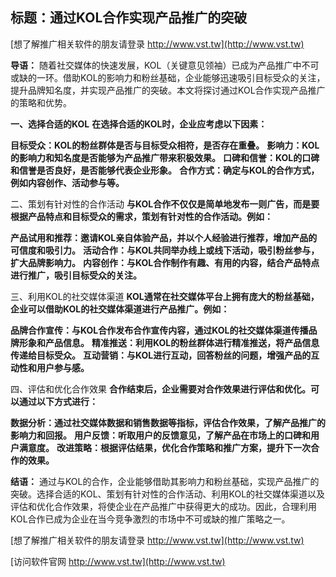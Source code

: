 ## **标题：通过KOL合作实现产品推广的突破**

[想了解推广相关软件的朋友请登录 http://www.vst.tw](http://www.vst.tw)

**导语：**
随着社交媒体的快速发展，KOL（关键意见领袖）已成为产品推广中不可或缺的一环。借助KOL的影响力和粉丝基础，企业能够迅速吸引目标受众的关注，提升品牌知名度，并实现产品推广的突破。本文将探讨通过KOL合作实现产品推广的策略和优势。

**一、选择合适的KOL**
**在选择合适的KOL时，企业应考虑以下因素：**

**目标受众：KOL的粉丝群体是否与目标受众相符，是否存在重叠。**
**影响力：KOL的影响力和知名度是否能够为产品推广带来积极效果。**
**口碑和信誉：KOL的口碑和信誉是否良好，是否能够代表企业形象。**
**合作方式：确定与KOL的合作方式，例如内容创作、活动参与等。**

二、策划有针对性的合作活动
**与KOL合作不仅仅是简单地发布一则广告，而是要根据产品特点和目标受众的需求，策划有针对性的合作活动。例如：**

**产品试用和推荐：邀请KOL亲自体验产品，并以个人经验进行推荐，增加产品的可信度和吸引力。**
**活动合作：与KOL共同举办线上或线下活动，吸引粉丝参与，扩大品牌影响力。**
**内容创作：与KOL合作制作有趣、有用的内容，结合产品特点进行推广，吸引目标受众的关注。**

三、利用KOL的社交媒体渠道
**KOL通常在社交媒体平台上拥有庞大的粉丝基础，企业可以借助KOL的社交媒体渠道进行产品推广。例如：**

**品牌合作宣传：与KOL合作发布合作宣传内容，通过KOL的社交媒体渠道传播品牌形象和产品信息。**
**精准推送：利用KOL的粉丝群体进行精准推送，将产品信息传递给目标受众。**
**互动营销：与KOL进行互动，回答粉丝的问题，增强产品的互动性和用户参与感。**

四、评估和优化合作效果
**合作结束后，企业需要对合作效果进行评估和优化。可以通过以下方式进行：**

**数据分析：通过社交媒体数据和销售数据等指标，评估合作效果，了解产品推广的影响力和回报。**
**用户反馈：听取用户的反馈意见，了解产品在市场上的口碑和用户满意度。**
**改进策略：根据评估结果，优化合作策略和推广方案，提升下一次合作的效果。**

**结语：**
通过与KOL的合作，企业能够借助其影响力和粉丝基础，实现产品推广的突破。选择合适的KOL、策划有针对性的合作活动、利用KOL的社交媒体渠道以及评估和优化合作效果，将使企业在产品推广中获得更大的成功。因此，合理利用KOL合作已成为企业在当今竞争激烈的市场中不可或缺的推广策略之一。

[想了解推广相关软件的朋友请登录 http://www.vst.tw](http://www.vst.tw)


[访问软件官网 http://www.vst.tw](http://www.vst.tw)
